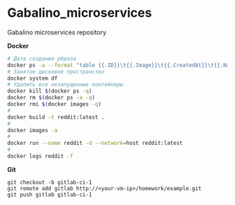 # Gabalino_microservices
Gabalino microservices repository

__Docker__
```bash
# Дата создания рбраза
docker ps -a --format "table {{.ID}}\t{{.Image}}\t{{.CreatedAt}}\t{{.Names}}"
# Занятое дисковое пространство
docker system df
# Удалить все незапущенные контейнеры
docker kill $(docker ps -q)
docker rm $(docker ps -a -q)
docker rmi $(docker images -q)
#
docker build -t reddit:latest .
#
docker images -a
#
docker run --name reddit -d --network=host reddit:latest
#
docker logs reddit -f
```
__Git__
```
git checkout -b gitlab-ci-1
git remote add gitlab http://<your-vm-ip>/homework/example.git
git push gitlab gitlab-ci-1
```
